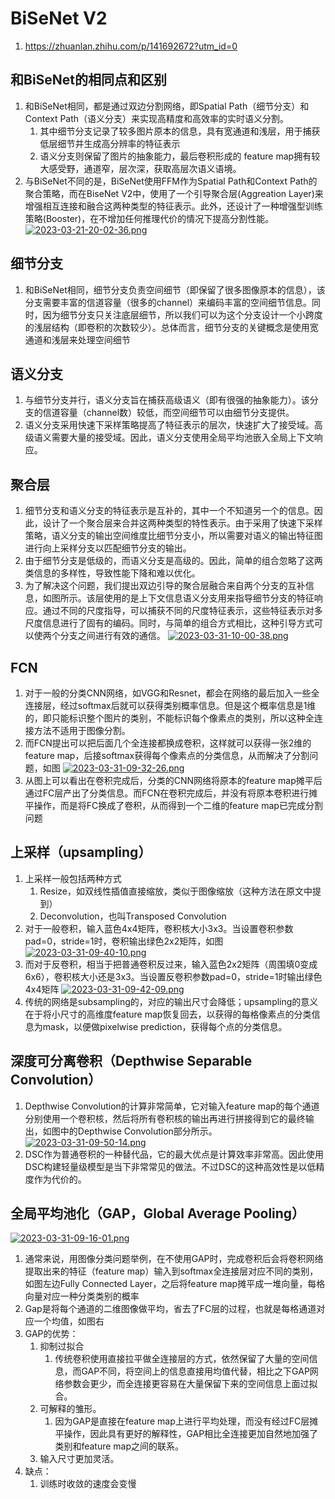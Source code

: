 # BiSeNet V2
1. https://zhuanlan.zhihu.com/p/141692672?utm_id=0

## 和BiSeNet的相同点和区别
1. 和BiSeNet相同，都是通过双边分割网络，即Spatial Path（细节分支）和Context Path（语义分支）来实现高精度和高效率的实时语义分割。
   1. 其中细节分支记录了较多图片原本的信息，具有宽通道和浅层，用于捕获低层细节并生成高分辨率的特征表示
   2. 语义分支则保留了图片的抽象能力，最后卷积形成的 feature map拥有较大感受野，通道窄，层次深，获取高层次语义语境。
2. 与BiSeNet不同的是，BiSeNet使用FFM作为Spatial Path和Context Path的聚合策略，而在BiseNet V2中，使用了一个引导聚合层(Aggreation Layer)来增强相互连接和融合这两种类型的特征表示。此外，还设计了一种增强型训练策略(Booster)，在不增加任何推理代价的情况下提高分割性能。
   [![2023-03-21-20-02-36.png](https://i.postimg.cc/nLvm3Z6F/2023-03-21-20-02-36.png)](https://postimg.cc/3yxWRM8V)

## 细节分支
1. 和BiSeNet相同，细节分支负责空间细节（即保留了很多图像原本的信息），该分支需要丰富的信道容量（很多的channel）来编码丰富的空间细节信息。同时，因为细节分支只关注底层细节，所以我们可以为这个分支设计一个小跨度的浅层结构（即卷积的次数较少）。总体而言，细节分支的关键概念是使用宽通道和浅层来处理空间细节

## 语义分支
1. 与细节分支并行，语义分支旨在捕获高级语义（即有很强的抽象能力）。该分支的信道容量（channel数）较低，而空间细节可以由细节分支提供。
2. 语义分支采用快速下采样策略提高了特征表示的层次，快速扩大了接受域。高级语义需要大量的接受域。因此，语义分支使用全局平均池嵌入全局上下文响应。

## 聚合层
1. 细节分支和语义分支的特征表示是互补的，其中一个不知道另一个的信息。因此，设计了一个聚合层来合并这两种类型的特性表示。由于采用了快速下采样策略，语义分支的输出空间维度比细节分支小，所以需要对语义的输出特征图进行向上采样分支以匹配细节分支的输出。
2. 由于细节分支是低级的，而语义分支是高级的。因此，简单的组合忽略了这两类信息的多样性，导致性能下降和难以优化。
3. 为了解决这个问题，我们提出双边引导的聚合层融合来自两个分支的互补信息，如图所示。该层使用的是上下文信息语义分支用来指导细节分支的特征响应。通过不同的尺度指导，可以捕获不同的尺度特征表示，这些特征表示对多尺度信息进行了固有的编码。同时，与简单的组合方式相比，这种引导方式可以使两个分支之间进行有效的通信。
   [![2023-03-31-10-00-38.png](https://i.postimg.cc/Nj9Hnsr6/2023-03-31-10-00-38.png)](https://postimg.cc/k2CG6dsG)

## FCN
1. 对于一般的分类CNN网络，如VGG和Resnet，都会在网络的最后加入一些全连接层，经过softmax后就可以获得类别概率信息。但是这个概率信息是1维的，即只能标识整个图片的类别，不能标识每个像素点的类别，所以这种全连接方法不适用于图像分割。
2. 而FCN提出可以把后面几个全连接都换成卷积，这样就可以获得一张2维的feature map，后接softmax获得每个像素点的分类信息，从而解决了分割问题，如图
   [![2023-03-31-09-32-26.png](https://i.postimg.cc/pd5YHXNY/2023-03-31-09-32-26.png)](https://postimg.cc/VS1b9wkd)
3. 从图上可以看出在卷积完成后，分类的CNN网络将原本的feature map摊平后通过FC层产出了分类信息。而FCN在卷积完成后，并没有将原本卷积进行摊平操作，而是将FC换成了卷积，从而得到一个二维的feature map已完成分割问题

## 上采样（upsampling）
1. 上采样一般包括两种方式
   1. Resize，如双线性插值直接缩放，类似于图像缩放（这种方法在原文中提到）
   2. Deconvolution，也叫Transposed Convolution
2. 对于一般卷积，输入蓝色4x4矩阵，卷积核大小3x3。当设置卷积参数pad=0，stride=1时，卷积输出绿色2x2矩阵，如图
   [![2023-03-31-09-40-10.png](https://i.postimg.cc/3rPxW8Db/2023-03-31-09-40-10.png)](https://postimg.cc/237DKfG4)
3. 而对于反卷积，相当于把普通卷积反过来，输入蓝色2x2矩阵（周围填0变成6x6），卷积核大小还是3x3。当设置反卷积参数pad=0，stride=1时输出绿色4x4矩阵
   [![2023-03-31-09-42-09.png](https://i.postimg.cc/BnFDt762/2023-03-31-09-42-09.png)](https://postimg.cc/Js1t2qjh)
4. 传统的网络是subsampling的，对应的输出尺寸会降低；upsampling的意义在于将小尺寸的高维度feature map恢复回去，以获得的每格像素点的分类信息为mask，以便做pixelwise prediction，获得每个点的分类信息。

## 深度可分离卷积（Depthwise Separable Convolution）
1. Depthwise Convolution的计算非常简单，它对输入feature map的每个通道分别使用一个卷积核，然后将所有卷积核的输出再进行拼接得到它的最终输出，如图中的Depthwise Convolution部分所示。
   [![2023-03-31-09-50-14.png](https://i.postimg.cc/XvSV7QGG/2023-03-31-09-50-14.png)](https://postimg.cc/Mn5k90Yq)
2. DSC作为普通卷积的一种替代品，它的最大优点是计算效率非常高。因此使用DSC构建轻量级模型是当下非常常见的做法。不过DSC的这种高效性是以低精度作为代价的。
   
## 全局平均池化（GAP，Global Average Pooling）
[![2023-03-31-09-16-01.png](https://i.postimg.cc/BbcmfwG5/2023-03-31-09-16-01.png)](https://postimg.cc/BPbTxpbt)
1. 通常来说，用图像分类问题举例，在不使用GAP时，完成卷积后会将卷积网络提取出来的特征（feature map）输入到softmax全连接层对应不同的类别，如图左边Fully Connected Layer，之后将feature map摊平成一堆向量，每格向量对应一种分类类别的概率
2. Gap是将每个通道的二维图像做平均，省去了FC层的过程，也就是每格通道对应一个均值，如图右
3. GAP的优势：
   1. 抑制过拟合
      1. 传统卷积使用直接拉平做全连接层的方式，依然保留了大量的空间信息，而GAP不同，将空间上的信息直接用均值代替，相比之下GAP网络参数会更少，而全连接更容易在大量保留下来的空间信息上面过拟合。
   2. 可解释的雏形。
      1. 因为GAP是直接在feature map上进行平均处理，而没有经过FC层摊平操作，因此具有更好的解释性，GAP相比全连接更加自然地加强了类别和feature map之间的联系。
   3. 输入尺寸更加灵活。
4. 缺点：
   1. 训练时收敛的速度会变慢





